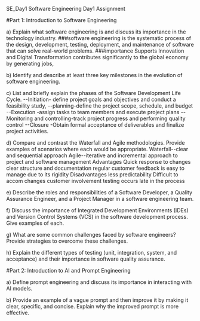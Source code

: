 SE_Day1
Software Engineering Day1 Assignment

#Part 1: Introduction to Software Engineering

a) Explain what software engineering is and discuss its importance in the technology industry.
    ###software engineering is the systematic process of the design, development, testing, deployment, and maintenance of software 
     that can solve real-world problems.
                      ###importance 
     Supports Innovation and Digital Transformation
     contributes significantly to the global economy by generating jobs, 
     

b) Identify and describe at least three key milestones in the evolution of software engineering.

c) List and briefly explain the phases of the Software Development Life Cycle.
     --Initiation- define project goals and objectives and  conduct a feasibility study,
     --planning-define the project scope, schedule, and budget
     --Execution -assign tasks to team members and execute project plans
     --Monitoring and controlling-track project progress and performing quality control
     --Closure -Obtain formal acceptance of deliverables and finalize project activities.

d) Compare and contrast the Waterfall and Agile methodologies. Provide examples of scenarios where each would be appropriate.
    Waterfall--clear and sequential approach
    Agile--iterative and incremental approach to project and software management
                                 Advantages 
        Quick response to changes                                      clear structure and documentation
        regular customer feedback                                      is easy to manage due to its rigidity
                                 Disadvantages 
        less predictability                                             Difficult to accom changes
        customer involvement                                             testing occurs late in the process

e) Describe the roles and responsibilities of a Software Developer, a Quality Assurance Engineer, and a Project Manager in a software engineering team.

f) Discuss the importance of Integrated Development Environments (IDEs) and Version Control Systems (VCS) in the software development process. Give examples of each.

g) What are some common challenges faced by software engineers? Provide strategies to overcome these challenges.

h) Explain the different types of testing (unit, integration, system, and acceptance) and their importance in software quality assurance.

#Part 2: Introduction to AI and Prompt Engineering

a) Define prompt engineering and discuss its importance in interacting with AI models.

b) Provide an example of a vague prompt and then improve it by making it clear, specific, and concise. Explain why the improved prompt is more effective.
